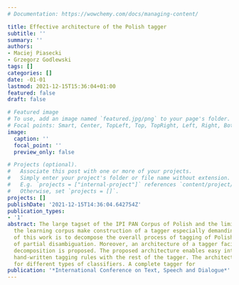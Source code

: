 ```yaml
---
# Documentation: https://wowchemy.com/docs/managing-content/

title: Effective architecture of the Polish tagger
subtitle: ''
summary: ''
authors:
- Maciej Piasecki
- Grzegorz Godlewski
tags: []
categories: []
date: -01-01
lastmod: 2021-12-15T15:36:04+01:00
featured: false
draft: false

# Featured image
# To use, add an image named `featured.jpg/png` to your page's folder.
# Focal points: Smart, Center, TopLeft, Top, TopRight, Left, Right, BottomLeft, Bottom, BottomRight.
image:
  caption: ''
  focal_point: ''
  preview_only: false

# Projects (optional).
#   Associate this post with one or more of your projects.
#   Simply enter your project's folder or file name without extension.
#   E.g. `projects = ["internal-project"]` references `content/project/deep-learning/index.md`.
#   Otherwise, set `projects = []`.
projects: []
publishDate: '2021-12-15T14:36:04.642754Z'
publication_types:
- '1'
abstract: The large tagset of the IPI PAN Corpus of Polish and the limited size of
  the learning corpus make construction of a tagger especially demanding. The goal
  of this work is to decompose the overall process of tagging of Polish into subproblems
  of partial disambiguation. Moreover, an architecture of a tagger facilitating this
  decomposition is proposed. The proposed architecture enables easy integration of
  hand-written tagging rules with the rest of the tagger. The architecture is open
  for different types of classifiers. A complete tagger for
publication: '*International Conference on Text, Speech and Dialogue*'
---
```

